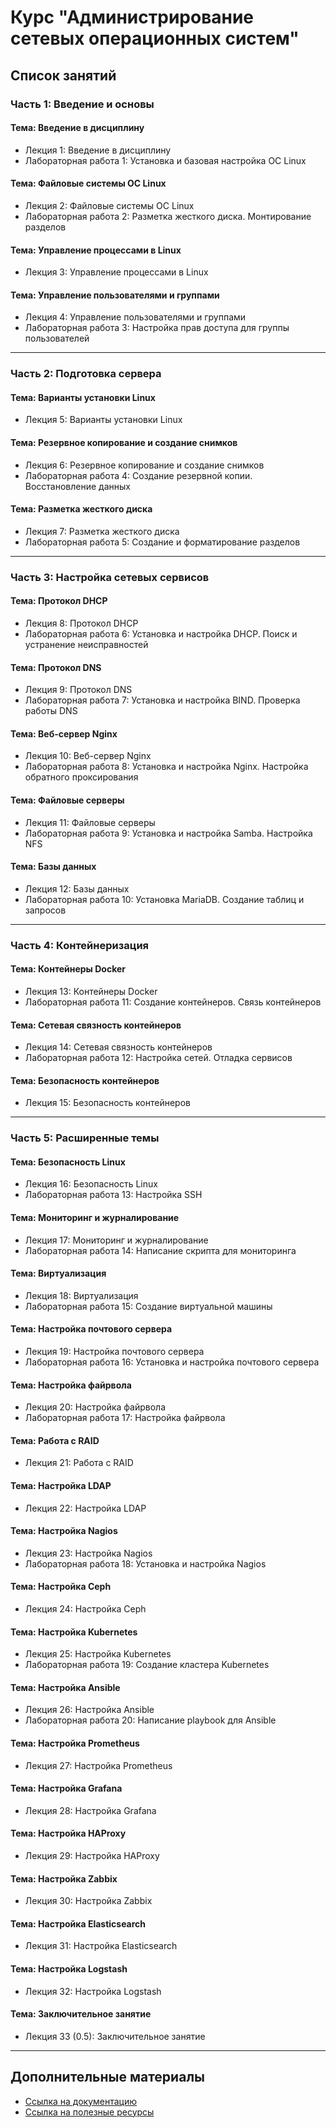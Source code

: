 # Курс "Администрирование сетевых операционных систем"

## Список занятий

### Часть 1: Введение и основы
#### Тема: Введение в дисциплину
- Лекция 1: Введение в дисциплину
- Лабораторная работа 1: Установка и базовая настройка ОС Linux

#### Тема: Файловые системы ОС Linux
- Лекция 2: Файловые системы ОС Linux
- Лабораторная работа 2: Разметка жесткого диска. Монтирование разделов

#### Тема: Управление процессами в Linux
- Лекция 3: Управление процессами в Linux

#### Тема: Управление пользователями и группами
- Лекция 4: Управление пользователями и группами
- Лабораторная работа 3: Настройка прав доступа для группы пользователей

---

### Часть 2: Подготовка сервера
#### Тема: Варианты установки Linux
- Лекция 5: Варианты установки Linux

#### Тема: Резервное копирование и создание снимков
- Лекция 6: Резервное копирование и создание снимков
- Лабораторная работа 4: Создание резервной копии. Восстановление данных

#### Тема: Разметка жесткого диска
- Лекция 7: Разметка жесткого диска
- Лабораторная работа 5: Создание и форматирование разделов

---

### Часть 3: Настройка сетевых сервисов
#### Тема: Протокол DHCP
- Лекция 8: Протокол DHCP
- Лабораторная работа 6: Установка и настройка DHCP. Поиск и устранение неисправностей

#### Тема: Протокол DNS
- Лекция 9: Протокол DNS
- Лабораторная работа 7: Установка и настройка BIND. Проверка работы DNS

#### Тема: Веб-сервер Nginx
- Лекция 10: Веб-сервер Nginx
- Лабораторная работа 8: Установка и настройка Nginx. Настройка обратного проксирования

#### Тема: Файловые серверы
- Лекция 11: Файловые серверы
- Лабораторная работа 9: Установка и настройка Samba. Настройка NFS

#### Тема: Базы данных
- Лекция 12: Базы данных
- Лабораторная работа 10: Установка MariaDB. Создание таблиц и запросов

---

### Часть 4: Контейнеризация
#### Тема: Контейнеры Docker
- Лекция 13: Контейнеры Docker
- Лабораторная работа 11: Создание контейнеров. Связь контейнеров

#### Тема: Сетевая связность контейнеров
- Лекция 14: Сетевая связность контейнеров
- Лабораторная работа 12: Настройка сетей. Отладка сервисов

#### Тема: Безопасность контейнеров
- Лекция 15: Безопасность контейнеров

---

### Часть 5: Расширенные темы
#### Тема: Безопасность Linux
- Лекция 16: Безопасность Linux
- Лабораторная работа 13: Настройка SSH

#### Тема: Мониторинг и журналирование
- Лекция 17: Мониторинг и журналирование
- Лабораторная работа 14: Написание скрипта для мониторинга

#### Тема: Виртуализация
- Лекция 18: Виртуализация
- Лабораторная работа 15: Создание виртуальной машины

#### Тема: Настройка почтового сервера
- Лекция 19: Настройка почтового сервера
- Лабораторная работа 16: Установка и настройка почтового сервера

#### Тема: Настройка файрвола
- Лекция 20: Настройка файрвола
- Лабораторная работа 17: Настройка файрвола

#### Тема: Работа с RAID
- Лекция 21: Работа с RAID

#### Тема: Настройка LDAP
- Лекция 22: Настройка LDAP

#### Тема: Настройка Nagios
- Лекция 23: Настройка Nagios
- Лабораторная работа 18: Установка и настройка Nagios

#### Тема: Настройка Ceph
- Лекция 24: Настройка Ceph

#### Тема: Настройка Kubernetes
- Лекция 25: Настройка Kubernetes
- Лабораторная работа 19: Создание кластера Kubernetes

#### Тема: Настройка Ansible
- Лекция 26: Настройка Ansible
- Лабораторная работа 20: Написание playbook для Ansible

#### Тема: Настройка Prometheus
- Лекция 27: Настройка Prometheus

#### Тема: Настройка Grafana
- Лекция 28: Настройка Grafana

#### Тема: Настройка HAProxy
- Лекция 29: Настройка HAProxy

#### Тема: Настройка Zabbix
- Лекция 30: Настройка Zabbix

#### Тема: Настройка Elasticsearch
- Лекция 31: Настройка Elasticsearch

#### Тема: Настройка Logstash
- Лекция 32: Настройка Logstash

#### Тема: Заключительное занятие
- Лекция 33 (0.5): Заключительное занятие

---

## Дополнительные материалы
- [Ссылка на документацию](https://example.com)
- [Ссылка на полезные ресурсы](https://example.com)
